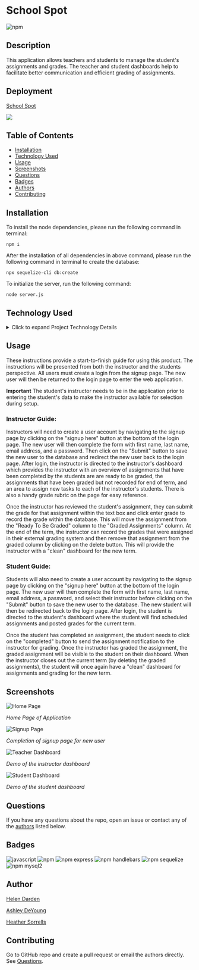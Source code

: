 # School Spot
![npm](https://img.shields.io/npm/v/inquirer?style=plastic)

## Description
This application allows teachers and students to manage the student's assignments and grades. The teacher and student dashboards help to facilitate better communication and efficient grading of assignments.

## Deployment

[School Spot](https://fast-beach-51043.herokuapp.com/)

![](public/images/SchoolSpotDemo.gif)

## Table of Contents

* [Installation](#installation)
* [Technology Used](#technology-used)
* [Usage](#usage)
* [Screenshots](#screenshots)
* [Questions](#questions)
* [Badges](#badges)
* [Authors](#author)
* [Contributing](#contributing)

## Installation
To install the node dependencies, please run the following command in terminal:
  
```
npm i
```

After the installation of all dependencies in above command, please run the following command in terminal to create the database:

```
npx sequelize-cli db:create
```

To initialize the server, run the following command:

```
node server.js
```

## Technology Used
<details>
    <summary markdown="span">Click to expand Project Technology Details</summary>

Languages
- HTML
- CSS
- Javascript
- SQL

Libraries
- [jQuery](jquery.com)
- [Node.js](nodejs.org)

npm Packages
- [@handlebars/allow-prototype-access](https://www.npmjs.com/package/@handlebars/allow-prototype-access)
- [bcrypt](https://www.npmjs.com/package/bcrypt)
- [eslint](https://www.npmjs.com/package/eslint)
- [express](https://www.npmjs.com/package/express)
- [express-handlebars](https://www.npmjs.com/package/express-handlebars)
- [express-session](https://www.npmjs.com/package/express-session)
- [handlebars](https://www.npmjs.com/package/handlebars)
- [mysql2](https://www.npmjs.com/package/mysql2)
- [nodemon](https://www.npmjs.com/package/nodemon)
- [passport](https://www.npmjs.com/package/passport)
- [passport-local](https://www.npmjs.com/package/passport-local)
- [sequelize](https://www.npmjs.com/package/sequelize)

CSS Framework
- [Bootstrap](getbootstrap.com)

</details>

## Usage
These instructions provide a start-to-finish guide for using this product. The instructions will be presented from both the instructor and the students perspective. All users must create a login from the signup page. The new user will then be returned to the login page to enter the web application. 

**Important** The student's instructor needs to be in the application prior to entering the student's data to make the instructor available for selection during setup.

### Instructor Guide:
Instructors will need to create a user account by navigating to the signup page by clicking on the "signup here" button at the bottom of the login page. The new user will then complete the form with first name, last name, email address, and a password. Then click on the "Submit" button to save the new user to the database and redirect the new user back to the login page. After login, the instructor is directed to the instructor's dashboard which provides the instructor with an overview of assignments that have been completed by the students are are ready to be graded, the assignments that have been graded but not recorded for end of term, and an area to assign new tasks to each of the instructor's students. There is also a handy grade rubric on the page for easy reference.

Once the instructor has reviewed the student's assignment, they can submit the grade for that assignment within the text box and click enter grade to record the grade within the database. This will move the assignment from the "Ready To Be Graded" column to the "Graded Assignments" column. At the end of the term, the instructor can record the grades that were assigned in their external grading system and then remove that assignment from the graded column by clicking on the delete button. This will provide the instructor with a "clean" dashboard for the new term.

### Student Guide:
Students will also need to create a user account by navigating to the signup page by clicking on the "signup here" button at the bottom of the login page. The new user will then complete the form with first name, last name, email address, a password, and select their instructor before clicking on the "Submit" button to save the new user to the database. The new student will then be redirected back to the login page. After login, the student is directed to the student's dashboard where the student will find scheduled assignments and posted grades for the current term. 

Once the student has completed an assignment, the student needs to click on the "completed" button to send the assignment notification to the instructor for grading. Once the instructor has graded the assignment, the graded assignment will be visible to the student on their dashboard. When the instructor closes out the current term (by deleting the graded assignments), the student will once again have a "clean" dashboard for assignments and grading for the new term.

## Screenshots

![Home Page](public/images/homePage.png)

*Home Page of Application*

![Signup Page](public/images/signup.png)

*Completion of signup page for new user*

![Teacher Dashboard](public/images/teacherdash.png)

*Demo of the instructor dashboard*

![Student Dashboard](public/images/studentdash.png)

*Demo of the student dashboard*

## Questions
If you have any questions about the repo, open an issue or contact any of the [authors](#authors) listed below.

## Badges

![javascript](https://img.shields.io/badge/language-javascript-blue)
![npm](https://img.shields.io/npm/v/inquirer?style=flat)
![npm express](https://img.shields.io/badge/npm-express-blue)
![npm handlebars](https://img.shields.io/badge/npm-handlebars-blue)
![npm sequelize](https://img.shields.io/badge/npm-sequelize-blue)
![npm mysql2](https://img.shields.io/badge/npm-mysql2-blue)


## Author

[Helen Darden](https://github.com/hdarden)

[Ashley DeYoung](https://github.com/ashleydeyoung)

[Heather Sorrells](https://github.com/Hlsorrells)

## Contributing
Go to GitHub repo and create a pull request or email the authors directly. See [Questions](#questions).
